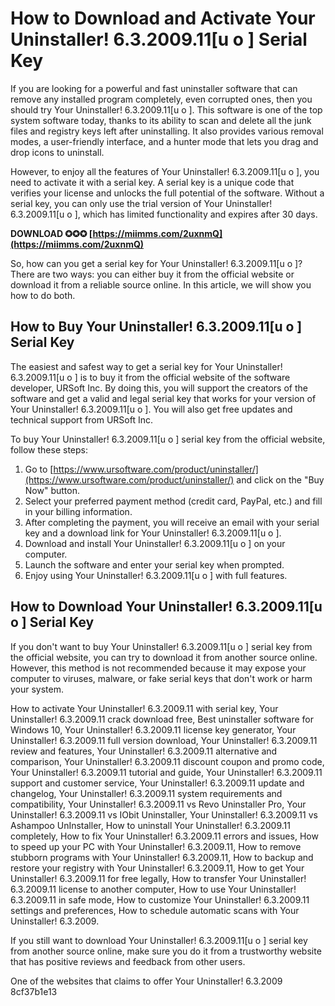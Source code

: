 # How to Download and Activate Your Uninstaller! 6.3.2009.11[u o ] Serial Key
 
If you are looking for a powerful and fast uninstaller software that can remove any installed program completely, even corrupted ones, then you should try Your Uninstaller! 6.3.2009.11[u o ]. This software is one of the top system software today, thanks to its ability to scan and delete all the junk files and registry keys left after uninstalling. It also provides various removal modes, a user-friendly interface, and a hunter mode that lets you drag and drop icons to uninstall.
 
However, to enjoy all the features of Your Uninstaller! 6.3.2009.11[u o ], you need to activate it with a serial key. A serial key is a unique code that verifies your license and unlocks the full potential of the software. Without a serial key, you can only use the trial version of Your Uninstaller! 6.3.2009.11[u o ], which has limited functionality and expires after 30 days.
 
**DOWNLOAD ✪✪✪ [https://miimms.com/2uxnmQ](https://miimms.com/2uxnmQ)**


 
So, how can you get a serial key for Your Uninstaller! 6.3.2009.11[u o ]? There are two ways: you can either buy it from the official website or download it from a reliable source online. In this article, we will show you how to do both.
 
## How to Buy Your Uninstaller! 6.3.2009.11[u o ] Serial Key
 
The easiest and safest way to get a serial key for Your Uninstaller! 6.3.2009.11[u o ] is to buy it from the official website of the software developer, URSoft Inc. By doing this, you will support the creators of the software and get a valid and legal serial key that works for your version of Your Uninstaller! 6.3.2009.11[u o ]. You will also get free updates and technical support from URSoft Inc.
 
To buy Your Uninstaller! 6.3.2009.11[u o ] serial key from the official website, follow these steps:
 
1. Go to [https://www.ursoftware.com/product/uninstaller/](https://www.ursoftware.com/product/uninstaller/) and click on the "Buy Now" button.
2. Select your preferred payment method (credit card, PayPal, etc.) and fill in your billing information.
3. After completing the payment, you will receive an email with your serial key and a download link for Your Uninstaller! 6.3.2009.11[u o ].
4. Download and install Your Uninstaller! 6.3.2009.11[u o ] on your computer.
5. Launch the software and enter your serial key when prompted.
6. Enjoy using Your Uninstaller! 6.3.2009.11[u o ] with full features.

## How to Download Your Uninstaller! 6.3.2009.11[u o ] Serial Key
 
If you don't want to buy Your Uninstaller! 6.3.2009.11[u o ] serial key from the official website, you can try to download it from another source online. However, this method is not recommended because it may expose your computer to viruses, malware, or fake serial keys that don't work or harm your system.
 
How to activate Your Uninstaller! 6.3.2009.11 with serial key,  Your Uninstaller! 6.3.2009.11 crack download free,  Best uninstaller software for Windows 10,  Your Uninstaller! 6.3.2009.11 license key generator,  Your Uninstaller! 6.3.2009.11 full version download,  Your Uninstaller! 6.3.2009.11 review and features,  Your Uninstaller! 6.3.2009.11 alternative and comparison,  Your Uninstaller! 6.3.2009.11 discount coupon and promo code,  Your Uninstaller! 6.3.2009.11 tutorial and guide,  Your Uninstaller! 6.3.2009.11 support and customer service,  Your Uninstaller! 6.3.2009.11 update and changelog,  Your Uninstaller! 6.3.2009.11 system requirements and compatibility,  Your Uninstaller! 6.3.2009.11 vs Revo Uninstaller Pro,  Your Uninstaller! 6.3.2009.11 vs IObit Uninstaller,  Your Uninstaller! 6.3.2009.11 vs Ashampoo UnInstaller,  How to uninstall Your Uninstaller! 6.3.2009.11 completely,  How to fix Your Uninstaller! 6.3.2009.11 errors and issues,  How to speed up your PC with Your Uninstaller! 6.3.2009.11,  How to remove stubborn programs with Your Uninstaller! 6.3.2009.11,  How to backup and restore your registry with Your Uninstaller! 6.3.2009.11,  How to get Your Uninstaller! 6.3.2009.11 for free legally,  How to transfer Your Uninstaller! 6.3.2009.11 license to another computer,  How to use Your Uninstaller! 6.3.2009.11 in safe mode,  How to customize Your Uninstaller! 6.3.2009.11 settings and preferences,  How to schedule automatic scans with Your Uninstaller! 6.3.2009.
 
If you still want to download Your Uninstaller! 6.3.2009.11[u o ] serial key from another source online, make sure you do it from a trustworthy website that has positive reviews and feedback from other users.
 
One of the websites that claims to offer Your Uninstaller! 6.3.2009
 8cf37b1e13
 
